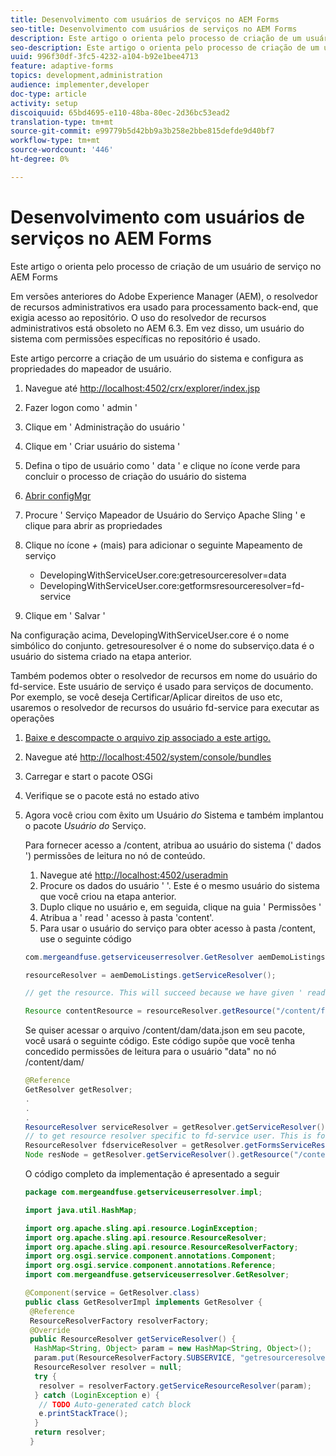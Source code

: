 ```yaml
---
title: Desenvolvimento com usuários de serviços no AEM Forms
seo-title: Desenvolvimento com usuários de serviços no AEM Forms
description: Este artigo o orienta pelo processo de criação de um usuário de serviço no AEM Forms
seo-description: Este artigo o orienta pelo processo de criação de um usuário de serviço no AEM Forms
uuid: 996f30df-3fc5-4232-a104-b92e1bee4713
feature: adaptive-forms
topics: development,administration
audience: implementer,developer
doc-type: article
activity: setup
discoiquuid: 65bd4695-e110-48ba-80ec-2d36bc53ead2
translation-type: tm+mt
source-git-commit: e99779b5d42bb9a3b258e2bbe815defde9d40bf7
workflow-type: tm+mt
source-wordcount: '446'
ht-degree: 0%

---
```



# Desenvolvimento com usuários de serviços no AEM Forms

Este artigo o orienta pelo processo de criação de um usuário de serviço no AEM Forms

Em versões anteriores do Adobe Experience Manager (AEM), o resolvedor de recursos administrativos era usado para processamento back-end, que exigia acesso ao repositório. O uso do resolvedor de recursos administrativos está obsoleto no AEM 6.3. Em vez disso, um usuário do sistema com permissões específicas no repositório é usado.

Este artigo percorre a criação de um usuário do sistema e configura as propriedades do mapeador de usuário.

1. Navegue até [http://localhost:4502/crx/explorer/index.jsp](http://localhost:4502/crx/explorer/index.jsp)
1. Fazer logon como &#39; admin &#39;
1. Clique em &#39; Administração do usuário &#39;
1. Clique em &#39; Criar usuário do sistema &#39;
1. Defina o tipo de usuário como &#39; data &#39; e clique no ícone verde para concluir o processo de criação do usuário do sistema
1. [Abrir configMgr](http://localhost:4502/system/console/configMgr)
1. Procure &#39; Serviço Mapeador de Usuário do Serviço Apache Sling &#39; e clique para abrir as propriedades
1. Clique no ícone *+* (mais) para adicionar o seguinte Mapeamento de serviço

   * DevelopingWithServiceUser.core:getresourceresolver=data
   * DevelopingWithServiceUser.core:getformsresourceresolver=fd-service

1. Clique em &#39; Salvar &#39;

Na configuração acima, DevelopingWithServiceUser.core é o nome simbólico do conjunto. getresouresolver é o nome do subserviço.data é o usuário do sistema criado na etapa anterior.

Também podemos obter o resolvedor de recursos em nome do usuário do fd-service. Este usuário de serviço é usado para serviços de documento. Por exemplo, se você deseja Certificar/Aplicar direitos de uso etc, usaremos o resolvedor de recursos do usuário fd-service para executar as operações

1. [Baixe e descompacte o arquivo zip associado a este artigo.](assets/developingwithserviceuser.zip)
1. Navegue até [http://localhost:4502/system/console/bundles](http://localhost:4502/system/console/bundles)
1. Carregar e start o pacote OSGi
1. Verifique se o pacote está no estado ativo
1. Agora você criou com êxito um Usuário *do* Sistema e também implantou o pacote *Usuário do* Serviço.

   Para fornecer acesso a /content, atribua ao usuário do sistema (&#39; dados &#39;) permissões de leitura no nó de conteúdo.

   1. Navegue até [http://localhost:4502/useradmin](http://localhost:4502/useradmin)
   1. Procure os dados do usuário &#39; &#39;. Este é o mesmo usuário do sistema que você criou na etapa anterior.
   1. Duplo clique no usuário e, em seguida, clique na guia &#39; Permissões &#39;
   1. Atribua a &#39; read &#39; acesso à pasta &#39;content&#39;.
   1. Para usar o usuário do serviço para obter acesso à pasta /content, use o seguinte código

   ```java
   com.mergeandfuse.getserviceuserresolver.GetResolver aemDemoListings = sling.getService(com.mergeandfuse.getserviceuserresolver.GetResolver.class);
   
   resourceResolver = aemDemoListings.getServiceResolver();
   
   // get the resource. This will succeed because we have given ' read ' access to the content node
   
   Resource contentResource = resourceResolver.getResource("/content/forms/af/sandbox/abc.pdf");
   ```

   Se quiser acessar o arquivo /content/dam/data.json em seu pacote, você usará o seguinte código. Este código supõe que você tenha concedido permissões de leitura para o usuário &quot;data&quot; no nó /content/dam/

   ```java
   @Reference
   GetResolver getResolver;
   .
   .
   .
   ResourceResolver serviceResolver = getResolver.getServiceResolver();
   // to get resource resolver specific to fd-service user. This is for Document Services
   ResourceResolver fdserviceResolver = getResolver.getFormsServiceResolver();
   Node resNode = getResolver.getServiceResolver().getResource("/content/dam/data.json").adaptTo(Node.class);
   ```

   O código completo da implementação é apresentado a seguir

   ```java
   package com.mergeandfuse.getserviceuserresolver.impl;
   
   import java.util.HashMap;
   
   import org.apache.sling.api.resource.LoginException;
   import org.apache.sling.api.resource.ResourceResolver;
   import org.apache.sling.api.resource.ResourceResolverFactory;
   import org.osgi.service.component.annotations.Component;
   import org.osgi.service.component.annotations.Reference;
   import com.mergeandfuse.getserviceuserresolver.GetResolver;
   
   @Component(service = GetResolver.class)
   public class GetResolverImpl implements GetResolver {
    @Reference
    ResourceResolverFactory resolverFactory;
    @Override
    public ResourceResolver getServiceResolver() {
     HashMap<String, Object> param = new HashMap<String, Object>();
     param.put(ResourceResolverFactory.SUBSERVICE, "getresourceresolver");
     ResourceResolver resolver = null;
     try {
      resolver = resolverFactory.getServiceResourceResolver(param);
     } catch (LoginException e) {
      // TODO Auto-generated catch block
      e.printStackTrace();
     }
     return resolver;
    }
   ```

